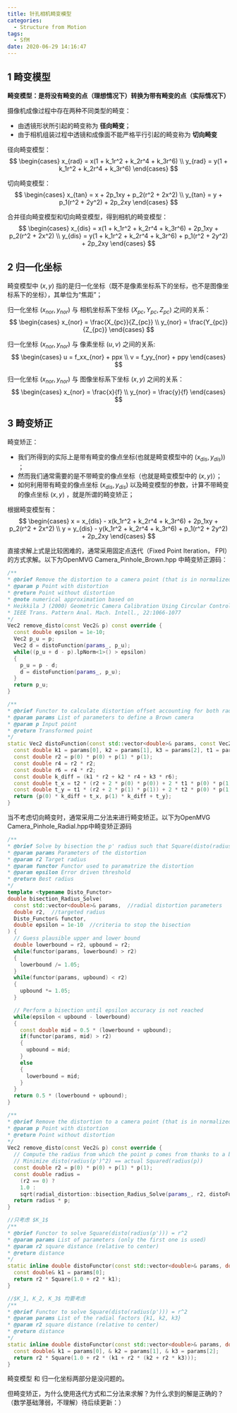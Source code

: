 ```yaml
---
title: 针孔相机畸变模型
categories:
  - Structure from Motion
tags:
  - SfM
date: 2020-06-29 14:16:47
---
```


<!--more-->

## 1 畸变模型
**畸变模型：是将没有畸变的点（理想情况下）转换为带有畸变的点（实际情况下）**

摄像机成像过程中存在两种不同类型的畸变：
- 由透镜形状所引起的畸变称为 **径向畸变**；
- 由于相机组装过程中透镜和成像面不能严格平行引起的畸变称为 **切向畸变**

径向畸变模型：
$$
\begin{cases}
x_{rad} = x(1 + k_1r^2 + k_2r^4 + k_3r^6) \\
y_{rad} = y(1 + k_1r^2 + k_2r^4 + k_3r^6)
\end{cases}
$$

切向畸变模型：
$$
\begin{cases}
x_{tan} = x + 2p_1xy + p_2(r^2 + 2x^2) \\
y_{tan} = y + p_1(r^2 + 2y^2) + 2p_2xy
\end{cases}
$$

合并径向畸变模型和切向畸变模型，得到相机的畸变模型：
$$
\begin{cases}
x_{dis} = x(1 + k_1r^2 + k_2r^4 + k_3r^6) + 2p_1xy + p_2(r^2 + 2x^2) \\
y_{dis} = y(1 + k_1r^2 + k_2r^4 + k_3r^6) + p_1(r^2 + 2y^2) + 2p_2xy
\end{cases}
$$

## 2 归一化坐标
畸变模型中 $(x, y)$ 指的是归一化坐标（既不是像素坐标系下的坐标，也不是图像坐标系下的坐标），其单位为“焦距”；

归一化坐标 $(x_{nor}, y_{nor})$ 与 相机坐标系下坐标 $(X_{pc}, Y_{pc}, Z_{pc})$ 之间的关系：
$$
\begin{cases}
x_{nor} = \frac{X_{pc}}{Z_{pc}} \\
y_{nor} = \frac{Y_{pc}}{Z_{pc}}
\end{cases}
$$

归一化坐标 $(x_{nor}, y_{nor})$ 与 像素坐标 $(u, v)$ 之间的关系:
$$
\begin{cases}
u = f_xx_{nor} + ppx \\
v = f_yy_{nor} + ppy
\end{cases}
$$

归一化坐标 $(x_{nor}, y_{nor})$ 与 图像坐标系下坐标 $(x, y)$ 之间的关系：
$$
\begin{cases}
x_{nor} = \frac{x}{f} \\
y_{nor} = \frac{y}{f}
\end{cases}
$$

## 3 畸变矫正
畸变矫正：
- 我们所得到的实际上是带有畸变的像点坐标(也就是畸变模型中的 $(x_{dis}, y_{dis})$) ；
- 然而我们通常需要的是不带畸变的像点坐标（也就是畸变模型中的 $(x, y)$）；
- 如何利用带有畸变的像点坐标 $(x_{dis}, y_{dis})$ 以及畸变模型的参数，计算不带畸变的像点坐标 $(x, y)$ ，就是所谓的畸变矫正；

根据畸变模型有：
$$
\begin{cases}
x = x_{dis} - x(k_1r^2 + k_2r^4 + k_3r^6) + 2p_1xy + p_2(r^2 + 2x^2) \\
y = y_{dis} - y(k_1r^2 + k_2r^4 + k_3r^6) + p_1(r^2 + 2y^2) + 2p_2xy
\end{cases}
$$

直接求解上式是比较困难的，通常采用固定点迭代（Fixed Point Iteration， FPI）的方式求解。以下为OpenMVG Camera_Pinhole_Brown.hpp 中畸变矫正源码：
```cpp
/**
* @brief Remove the distortion to a camera point (that is in normalized camera frame)
* @param p Point with distortion
* @return Point without distortion
* @note numerical approximation based on
* Heikkila J (2000) Geometric Camera Calibration Using Circular Control Points.
* IEEE Trans. Pattern Anal. Mach. Intell., 22:1066-1077
*/
Vec2 remove_disto(const Vec2& p) const override {
  const double epsilon = 1e-10;
  Vec2 p_u = p;
  Vec2 d = distoFunction(params_, p_u);
  while((p_u + d - p).lpNorm<1>() > epsilon)
  {
    p_u = p - d;
    d = distoFunction(params_, p_u);
  }
  return p_u;
}

/**
* @brief Functor to calculate distortion offset accounting for both radial and tangential distortion
* @param params List of parameters to define a Brown camera
* @param p Input point
* @return Transformed point
*/
static Vec2 distoFunction(const std::vector<double>& params, const Vec2& p) {
  const double k1 = params[0], k2 = params[1], k3 = params[2], t1 = params[3], t2 = params[4];
  const double r2 = p(0) * p(0) + p(1) * p(1);
  const double r4 = r2 * r2;
  const double r6 = r4 * r2;
  const double k_diff = (k1 * r2 + k2 * r4 + k3 * r6);
  const double t_x = t2 * (r2 + 2 * p(0) * p(0)) + 2 * t1 * p(0) * p(1);
  const double t_y = t1 * (r2 + 2 * p(1) * p(1)) + 2 * t2 * p(0) * p(1);
  return {p(0) * k_diff + t_x, p(1) * k_diff + t_y};
}
```

当不考虑切向畸变时，通常采用二分法来进行畸变矫正。以下为OpenMVG Camera_Pinhole_Radial.hpp中畸变矫正源码
```cpp
/**
* @brief Solve by bisection the p' radius such that Square(disto(radius(p'))) = r^2
* @param params Parameters of the distortion
* @param r2 Target radius
* @param functor Functor used to paramatrize the distortion
* @param epsilon Error driven threshold
* @return Best radius
*/
template <typename Disto_Functor>
double bisection_Radius_Solve(
  const std::vector<double>& params,  //radial distortion parameters
  double r2,  //targeted radius
  Disto_Functor& functor,
  double epsilon = 1e-10  //criteria to stop the bisection
) {
  // Guess plausible upper and lower bound
  double lowerbound = r2, upbound = r2;
  while(functor(params, lowerbound) > r2)
  {
    lowerbound /= 1.05;
  }
  while(functor(params, upbound) < r2)
  {
    upbound *= 1.05;
  }

  // Perform a bisection until epsilon accuracy is not reached
  while(epsilon < upbound - lowerbound)
  {
    const double mid = 0.5 * (lowerbound + upbound);
    if(functor(params, mid) > r2)
    {
      upbound = mid;
    }
    else
    {
      lowerbound = mid;
    }
  }
  return 0.5 * (lowerbound + upbound);
}

/**
* @brief Remove the distortion to a camera point (that is in normalized camera frame)
* @param p Point with distortion
* @return Point without distortion
*/
Vec2 remove_disto(const Vec2& p) const override {
  // Compute the radius from which the point p comes from thanks to a bisection
  // Minimize disto(radius(p')^2) == actual Squared(radius(p))
  const double r2 = p(0) * p(0) + p(1) * p(1);
  const double radius = 
    (r2 == 0) ? 
    1.0 : 
    sqrt(radial_distortion::bisection_Radius_Solve(params_, r2, distoFunctor) / r2);
  return radius * p;
}

//只考虑 $K_1$
/**
* @brief Functor to solve Square(disto(radius(p'))) = r^2
* @param params List of parameters (only the first one is used)
* @param r2 square distance (relative to center)
* @return distance
*/
static inline double distoFunctor(const std::vector<double>& params, double r2) {
  const double& k1 = params[0];
  return r2 * Square(1.0 + r2 * k1);
}

//$K_1, K_2, K_3$ 均要考虑
/**
* @brief Functor to solve Square(disto(radius(p'))) = r^2
* @param params List of the radial factors {k1, k2, k3}
* @param r2 square distance (relative to center)
* @return distance
*/
static inline double distoFunctor(const std::vector<double>& params, double r2) {
  const double& k1 = params[0], & k2 = params[1], & k3 = params[2];
  return r2 * Square(1.0 + r2 * (k1 + r2 * (k2 + r2 * k3)));
}
```

畸变模型 和 归一化坐标两部分是没问题的。

但畸变矫正，为什么使用迭代方式和二分法来求解？为什么求到的解是正确的？（数学基础薄弱，不理解）待后续更新：）

